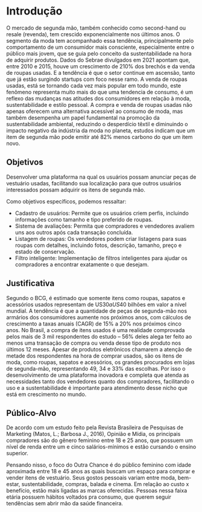 # Introdução

O mercado de segunda mão, também conhecido como second-hand ou resale (revenda), tem crescido exponencialmente nos últimos anos. O segmento da moda tem acompanhado essa tendência, principalmente pelo comportamento de um consumidor mais consciente, especialmente entre o público mais jovem, que se guia pelo conceito da sustentabilidade na hora de adquirir produtos.
Dados do Sebrae divulgados em 2021 apontam que, entre 2010 e 2015, houve um crescimento de 210% dos brechós e da venda de roupas usadas. E a tendência é que o setor continue em ascensão, tanto que já estão surgindo startups com foco nesse ramo. 
A venda de roupas usadas, está se tornando cada vez mais popular em todo mundo, este fenômeno representa muito mais do que uma tendencia de consumo, é um reflexo das mudanças nas atitudes dos consumidores em relação à moda, sustentabilidade e estilo pessoal.
A compra e venda de roupas usadas não apenas oferecem uma alternativa acessível ao consumo de moda, mas também desempenha um papel fundamental na promoção da sustentabilidade ambiental, reduzindo o desperdício têxtil e diminuindo o impacto negativo da indústria da moda no planeta, estudos indicam que um item de segunda mão pode emitir até 82% menos carbono do que um item novo.

## Objetivos

Desenvolver uma plataforma na qual os usuários possam anunciar peças de vestuário usadas, facilitando sua localização para que outros usuários interessados possam adquirir os itens de segunda mão.

Como objetivos específicos, podemos ressaltar:

-	Cadastro de usuários: Permite que os usuários criem perfis, incluindo informações como tamanho e tipo preferido de roupas.
-	Sistema de avaliações: Permita que compradores e vendedores avaliem uns aos outros após cada transação concluída.
-	Listagem de roupas: Os vendedores podem criar listagens para suas roupas com detalhes, incluindo fotos, descrição, tamanho, preço e estado de conservação.
-	Filtro inteligente: Implementação de filtros inteligentes para ajudar os compradores a encontrar exatamente o que desejam.

## Justificativa

Segundo o BCG, é estimado que somente itens como roupas, sapatos e acessórios usados representam de US$30 a US$40 bilhões em valor a nível mundial. A tendência é que a quantidade de peças de segunda-mão nos armários dos consumidores aumente nos próximos anos, com cálculos de crescimento a taxas anuais (CAGR) de 15% a 20% nos próximos cinco anos.
No Brasil, a compra de itens usados é uma realidade comprovada pelos mais de 3 mil respondentes do estudo – 56% deles alega ter feito ao menos uma transação de compra ou venda desse tipo de produto nos últimos 12 meses.
Apesar de produtos eletrônicos chamarem a atenção de metade dos respondentes na hora de comprar usados, são os itens de moda, como roupas, sapatos e acessórios, os grandes procurados em lojas de segunda-mão, representando 49, 34 e 33% das escolhas.
Por isso o desenvolvimento de uma plataforma inovadora e completa que atenda as necessidades tanto dos vendedores quanto dos compradores, facilitando o uso e a sustentabilidade é importante para atendimento desse nicho que está em crescimento no mundo.


## Público-Alvo

De acordo com um estudo feito pela Revista Brasileira de Pesquisas de Marketing (Matos, L.; Barbosa J., 2016), Opinião e Mídia, os principais compradores são do gênero feminino entre 18 e 25 anos, que possuem um nível de renda entre um e cinco salários-mínimos e estão cursando o ensino superior.  

Pensando nisso, o foco do Outra Chance é do público feminino com idade aproximada entre 18 e 45 anos as quais buscam um espaço para comprar e vender itens de vestuário. Seus gostos pessoais variam entre moda, bem-estar, sustentabilidade, compras, balada e cinema. Em relação ao custo x benefício, estão mais ligadas as marcas oferecidas. Pessoas nessa faixa etária possuem hábitos voltados pra consumo, que querem seguir tendências sem abrir mão da saúde financeira. 
